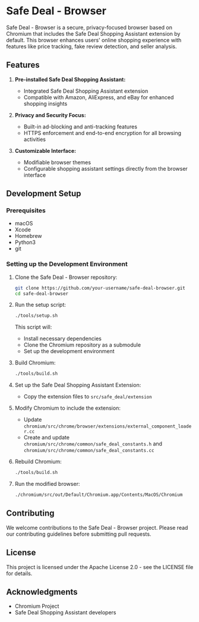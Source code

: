 # Safe Deal - Browser

Safe Deal - Browser is a secure, privacy-focused browser based on Chromium that includes the Safe Deal Shopping Assistant extension by default. This browser enhances users' online shopping experience with features like price tracking, fake review detection, and seller analysis.

## Features

1. **Pre-installed Safe Deal Shopping Assistant:**

   - Integrated Safe Deal Shopping Assistant extension
   - Compatible with Amazon, AliExpress, and eBay for enhanced shopping insights

2. **Privacy and Security Focus:**

   - Built-in ad-blocking and anti-tracking features
   - HTTPS enforcement and end-to-end encryption for all browsing activities

3. **Customizable Interface:**
   - Modifiable browser themes
   - Configurable shopping assistant settings directly from the browser interface

## Development Setup

### Prerequisites

- macOS
- Xcode
- Homebrew
- Python3
- git

### Setting up the Development Environment

1. Clone the Safe Deal - Browser repository:

   ```bash
   git clone https://github.com/your-username/safe-deal-browser.git
   cd safe-deal-browser
   ```

2. Run the setup script:

   ```bash
   ./tools/setup.sh
   ```

   This script will:

   - Install necessary dependencies
   - Clone the Chromium repository as a submodule
   - Set up the development environment

3. Build Chromium:

   ```bash
   ./tools/build.sh
   ```

4. Set up the Safe Deal Shopping Assistant Extension:

   - Copy the extension files to `src/safe_deal/extension`

5. Modify Chromium to include the extension:

   - Update `chromium/src/chrome/browser/extensions/external_component_loader.cc`
   - Create and update `chromium/src/chrome/common/safe_deal_constants.h` and `chromium/src/chrome/common/safe_deal_constants.cc`

6. Rebuild Chromium:

   ```bash
   ./tools/build.sh
   ```

7. Run the modified browser:
   ```bash
   ./chromium/src/out/Default/Chromium.app/Contents/MacOS/Chromium
   ```

## Contributing

We welcome contributions to the Safe Deal - Browser project. Please read our contributing guidelines before submitting pull requests.

## License

This project is licensed under the Apache License 2.0 - see the LICENSE file for details.

## Acknowledgments

- Chromium Project
- Safe Deal Shopping Assistant developers
